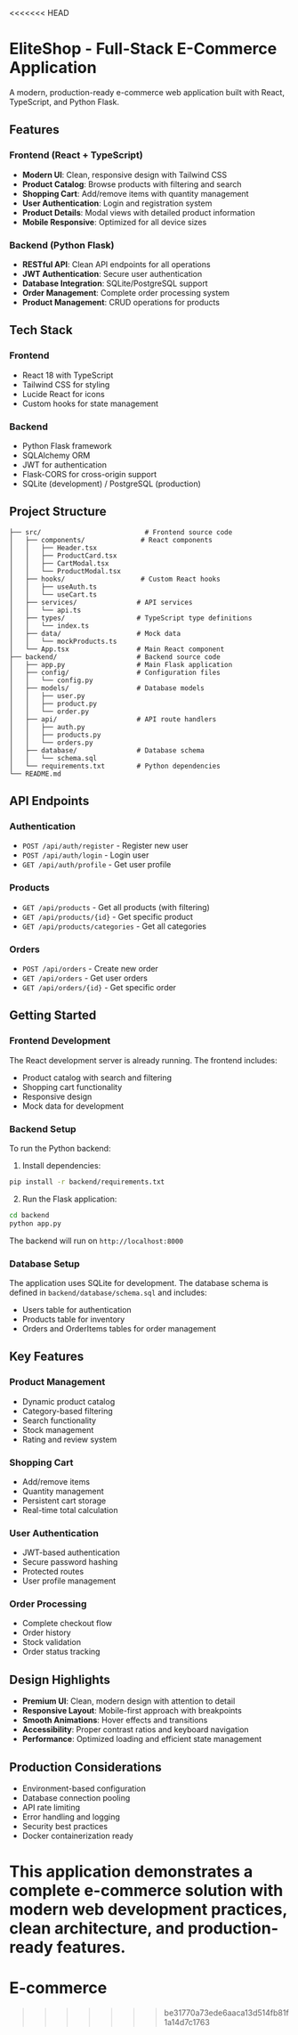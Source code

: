 <<<<<<< HEAD
# EliteShop - Full-Stack E-Commerce Application

A modern, production-ready e-commerce web application built with React, TypeScript, and Python Flask.

## Features

### Frontend (React + TypeScript)
- **Modern UI**: Clean, responsive design with Tailwind CSS
- **Product Catalog**: Browse products with filtering and search
- **Shopping Cart**: Add/remove items with quantity management
- **User Authentication**: Login and registration system
- **Product Details**: Modal views with detailed product information
- **Mobile Responsive**: Optimized for all device sizes

### Backend (Python Flask)
- **RESTful API**: Clean API endpoints for all operations
- **JWT Authentication**: Secure user authentication
- **Database Integration**: SQLite/PostgreSQL support
- **Order Management**: Complete order processing system
- **Product Management**: CRUD operations for products

## Tech Stack

### Frontend
- React 18 with TypeScript
- Tailwind CSS for styling
- Lucide React for icons
- Custom hooks for state management

### Backend
- Python Flask framework
- SQLAlchemy ORM
- JWT for authentication
- Flask-CORS for cross-origin support
- SQLite (development) / PostgreSQL (production)

## Project Structure

```
├── src/                          # Frontend source code
│   ├── components/              # React components
│   │   ├── Header.tsx
│   │   ├── ProductCard.tsx
│   │   ├── CartModal.tsx
│   │   └── ProductModal.tsx
│   ├── hooks/                   # Custom React hooks
│   │   ├── useAuth.ts
│   │   └── useCart.ts
│   ├── services/               # API services
│   │   └── api.ts
│   ├── types/                  # TypeScript type definitions
│   │   └── index.ts
│   ├── data/                   # Mock data
│   │   └── mockProducts.ts
│   └── App.tsx                 # Main React component
├── backend/                    # Backend source code
│   ├── app.py                  # Main Flask application
│   ├── config/                 # Configuration files
│   │   └── config.py
│   ├── models/                 # Database models
│   │   ├── user.py
│   │   ├── product.py
│   │   └── order.py
│   ├── api/                    # API route handlers
│   │   ├── auth.py
│   │   ├── products.py
│   │   └── orders.py
│   ├── database/               # Database schema
│   │   └── schema.sql
│   └── requirements.txt        # Python dependencies
└── README.md
```

## API Endpoints

### Authentication
- `POST /api/auth/register` - Register new user
- `POST /api/auth/login` - Login user
- `GET /api/auth/profile` - Get user profile

### Products
- `GET /api/products` - Get all products (with filtering)
- `GET /api/products/{id}` - Get specific product
- `GET /api/products/categories` - Get all categories

### Orders
- `POST /api/orders` - Create new order
- `GET /api/orders` - Get user orders
- `GET /api/orders/{id}` - Get specific order

## Getting Started

### Frontend Development
The React development server is already running. The frontend includes:
- Product catalog with search and filtering
- Shopping cart functionality
- Responsive design
- Mock data for development

### Backend Setup
To run the Python backend:

1. Install dependencies:
```bash
pip install -r backend/requirements.txt
```

2. Run the Flask application:
```bash
cd backend
python app.py
```

The backend will run on `http://localhost:8000`

### Database Setup
The application uses SQLite for development. The database schema is defined in `backend/database/schema.sql` and includes:
- Users table for authentication
- Products table for inventory
- Orders and OrderItems tables for order management

## Key Features

### Product Management
- Dynamic product catalog
- Category-based filtering
- Search functionality
- Stock management
- Rating and review system

### Shopping Cart
- Add/remove items
- Quantity management
- Persistent cart storage
- Real-time total calculation

### User Authentication
- JWT-based authentication
- Secure password hashing
- Protected routes
- User profile management

### Order Processing
- Complete checkout flow
- Order history
- Stock validation
- Order status tracking

## Design Highlights

- **Premium UI**: Clean, modern design with attention to detail
- **Responsive Layout**: Mobile-first approach with breakpoints
- **Smooth Animations**: Hover effects and transitions
- **Accessibility**: Proper contrast ratios and keyboard navigation
- **Performance**: Optimized loading and efficient state management

## Production Considerations

- Environment-based configuration
- Database connection pooling
- API rate limiting
- Error handling and logging
- Security best practices
- Docker containerization ready

This application demonstrates a complete e-commerce solution with modern web development practices, clean architecture, and production-ready features.
=======
# E-commerce
>>>>>>> be31770a73ede6aaca13d514fb81f1a14d7c1763
